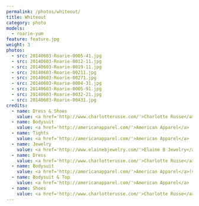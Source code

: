 ```yaml
---
permalink: /photos/whiteout/
title: Whiteout
category: photo
models:
  - roarie-yum
feature: feature.jpg
weight: 3
photos:
  - src: 20140603-Roarie-0005-41.jpg
  - src: 20140603-Roarie-0012-11.jpg
  - src: 20140603-Roarie-0019-11.jpg
  - src: 20140603-Roarie-00211.jpg
  - src: 20140603-Roarie-00271.jpg
  - src: 20140603-Roarie-0004-31.jpg
  - src: 20140603-Roarie-0005-91.jpg
  - src: 20140603-Roarie-0032-21.jpg
  - src: 20140603-Roarie-00431.jpg
credits:
  - name: Dress & Shoes
    value: <a href='http://www.charlotterusse.com/'>Charlotte Russe</a>
  - name: Bodysuit
    value: <a href='http://americanapparel.com/'>American Apparel</a>
  - name: Tights
    value: <a href='http://americanapparel.com/'>American Apparel</a>
  - name: Jewelry
    value: <a href='http://www.elainebjewelry.com/'>Elaine B Jewelry</a>
  - name: Dress
    value: <a href='http://www.charlotterusse.com/'>Charlotte Russe</a>
  - name: Bodysuit
    value: <a href='http://americanapparel.com/'>American Apparel</a>(vintage)
  - name: Bodysuit & Top
    value: <a href='http://americanapparel.com/'>American Apparel</a>
  - name: Shoes
    value: <a href='http://www.charlotterusse.com/'>Charlotte Russe</a>
---
```

